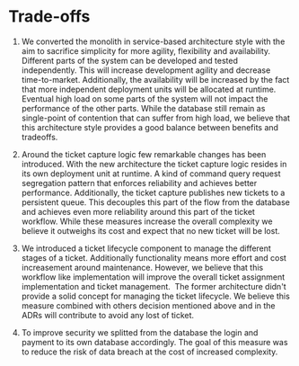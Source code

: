 # Trade-offs

1. We converted the monolith in service-based architecture style with the aim to sacrifice simplicity for more agility, flexibility and availability.
Different parts of the system can be developed and tested independently.
This will increase development agility and decrease time-to-market.
Additionally, the availability will be increased by the fact that more independent deployment units will be allocated at runtime.
Eventual high load on some parts of the system will not impact the performance of the other parts.
While the database still remain as single-point of contention that can suffer from high load, we believe that this architecture style provides a good balance between benefits and tradeoffs.

1. Around the ticket capture logic few remarkable changes has been introduced.
With the new architecture the ticket capture logic resides in its own deployment unit at runtime.
A kind of command query request segregation pattern that enforces reliability and achieves better performance.
Additionally, the ticket capture publishes new tickets to a persistent queue.
This decouples this part of the flow from the database and achieves even more reliability around this part of the ticket workflow.
While these measures increase the overall complexity we believe it outweighs its cost and expect that no new ticket will be lost.

3. We introduced a ticket lifecycle component to manage the different stages of a ticket.
Additionally functionality means more effort and cost increasement around maintenance.
However, we believe that this workflow like implementation will improve the overall ticket assignment implementation and ticket management. 
The former architecture didn't provide a solid concept for managing the ticket lifecycle.
We believe this measure combined with others decision mentioned above and in the ADRs will contribute to avoid any lost of ticket.

4. To improve security we splitted from the database the login and payment to its own database accordingly.
The goal of this measure was to reduce the risk of data breach at the cost of increased complexity.
